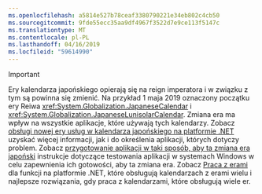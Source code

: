 ```yaml
---
ms.openlocfilehash: a5814e527b78ceaf3380790221e34eb802c4cb50
ms.sourcegitcommit: 9fde55ecc35aa9df4967f3522d7e9ce113f5147c
ms.translationtype: MT
ms.contentlocale: pl-PL
ms.lasthandoff: 04/16/2019
ms.locfileid: "59614990"
---
```


> [!IMPORTANT]
>  Ery kalendarza japońskiego opierają się na reign imperatora i w związku z tym są powinna się zmienić. Na przykład 1 maja 2019 oznaczony początku ery Reiwa <xref:System.Globalization.JapaneseCalendar> i <xref:System.Globalization.JapaneseLunisolarCalendar>. Zmiana era ma wpływ na wszystkie aplikacje, które używają tych kalendarzy. Zobacz [obsługi nowej ery usług w kalendarza japońskiego na platformie .NET](https://devblogs.microsoft.com/dotnet/handling-a-new-era-in-the-japanese-calendar-in-net/) uzyskać więcej informacji, jak i do określenia aplikacji, których dotyczy problem. Zobacz [przygotowanie aplikacji w taki sposób, aby ta zmiana era japoński](/windows/uwp/design/globalizing/japanese-era-change) instrukcje dotyczące testowania aplikacji w systemach Windows w celu zapewnienia ich gotowości, aby ta zmiana era. Zobacz [Praca z erami](~/docs/standard/datetime/working-with-calendars.md#working-with-eras) dla funkcji na platformie .NET, które obsługują kalendarzach z erami wielu i najlepsze rozwiązania, gdy praca z kalendarzami, które obsługują wiele er.
